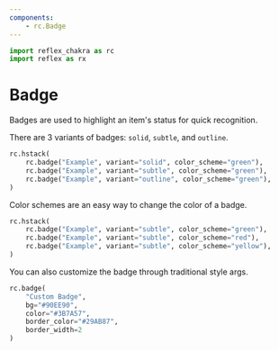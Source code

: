 ```yaml
---
components:
    - rc.Badge
---
```


```python exec
import reflex_chakra as rc
import reflex as rx
```

# Badge

Badges are used to highlight an item's status for quick recognition.

There are 3 variants of badges: `solid`, `subtle`, and `outline`.

```python demo
rc.hstack(
    rc.badge("Example", variant="solid", color_scheme="green"),
    rc.badge("Example", variant="subtle", color_scheme="green"),
    rc.badge("Example", variant="outline", color_scheme="green"),
)
```

Color schemes are an easy way to change the color of a badge.

```python demo
rc.hstack(
    rc.badge("Example", variant="subtle", color_scheme="green"),
    rc.badge("Example", variant="subtle", color_scheme="red"),
    rc.badge("Example", variant="subtle", color_scheme="yellow"),
)
```

You can also customize the badge through traditional style args.

```python demo
rc.badge(
    "Custom Badge", 
    bg="#90EE90",
    color="#3B7A57",
    border_color="#29AB87",
    border_width=2
)
```
